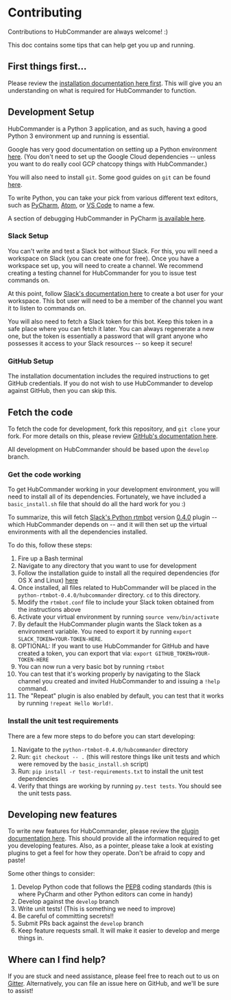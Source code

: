 Contributing
=======================
Contributions to HubCommander are always welcome! :)

This doc contains some tips that can help get you up and running.


First things first...
----------------------
Please review the [installation documentation here first](installation.md). 
This will give you an understanding on what is required for HubCommander to function.


Development Setup
----------------
HubCommander is a Python 3 application, and as such, having a good Python 3 environment up and running is essential.

Google has very good documentation on setting up a Python environment [here](https://cloud.google.com/python/setup). 
(You don't need to set up the Google Cloud dependencies -- unless you want to do really cool GCP chatcopy things with HubCommander.)

You will also need to install `git`.  Some good guides on `git` can be found [here](https://git-scm.com/documentation).

To write Python, you can take your pick from various different text editors, such as [PyCharm](https://www.jetbrains.com/pycharm/), 
[Atom](https://atom.io), or [VS Code](https://code.visualstudio.com/) to name a few.

A section of debugging HubCommander in PyCharm [is available here](pycharm_debugging.md).

### Slack Setup
You can't write and test a Slack bot without Slack. For this, you will need a workspace on Slack (you can create one for free).
Once you have a workspace set up, you will need to create a channel. We recommend creating a testing channel for HubCommander for you
to issue test commands on.

At this point, follow [Slack's documentation here](https://api.slack.com/bot-users) to create a bot user for your workspace. This bot user
will need to be a member of the channel you want it to listen to commands on. 

You will also need to fetch a Slack token for this bot. Keep this token in a safe place where you can fetch it later. 
You can always regenerate a new one, but the token is essentially a password that will grant anyone who possesses it access to your Slack resources -- so keep it secure!

### GitHub Setup
The installation documentation includes the required instructions to get GitHub credentials. If you do not wish to use HubCommander to develop
against GitHub, then you can skip this. 

Fetch the code
----------------
To fetch the code for development, fork this repository, and `git clone` your fork. For more details on this, please review 
[GitHub's documentation here](https://help.github.com/articles/fork-a-repo/).

All development on HubCommander should be based upon the `develop` branch.

### Get the code working 
To get HubCommander working in your development environment, you will need to install all of its dependencies. Fortunately, we have included a
`basic_install.sh` file that should do all the hard work for you :)

To summarize, this will fetch [Slack's Python rtmbot](https://github.com/slackapi/python-rtmbot) version 
[0.4.0](https://github.com/slackapi/python-rtmbot/releases/tag/0.4.0) plugin -- which HubCommander 
depends on -- and it will then set up the virtual environments with all the dependencies installed.

To do this, follow these steps:
1. Fire up a Bash terminal
1. Navigate to any directory that you want to use for development
1. Follow the installation guide to install all the required dependencies (for OS X and Linux) [here](installation.md#install-the-bot)
1. Once installed, all files related to HubCommander will be placed in the `python-rtmbot-0.4.0/hubcommander` directory. `cd` to this directory.
1. Modify the `rtmbot.conf` file to include your Slack token obtained from the instructions above
1. Activate your virtual environment by running `source venv/bin/activate`
1. By default the HubCommander plugin wants the Slack token as a environment variable. You need to export it by running `export SLACK_TOKEN=YOUR-TOKEN-HERE`.
1. OPTIONAL: If you want to use HubCommander for GitHub and have created a token, you can export that via: `export GITHUB_TOKEN=YOUR-TOKEN-HERE`
1. You can now run a very basic bot by running `rtmbot`
1. You can test that it's working properly by navigating to the Slack channel you created and invited HubCommander to and issuing a `!help` command.
1. The "Repeat" plugin is also enabled by default, you can test that it works by running `!repeat Hello World!`.

### Install the unit test requirements
There are a few more steps to do before you can start developing:
1. Navigate to the `python-rtmbot-0.4.0/hubcommander` directory
1. Run: `git checkout -- .` (this will restore things like unit tests and which were removed by the `basic_install.sh` script)
1. Run: `pip install -r test-requirements.txt` to install the unit test dependencies
1. Verify that things are working by running `py.test tests`. You should see the unit tests pass.


Developing new features
-----------------
To write new features for HubCommander, please review the [plugin documentation here](making_plugins.md). This should provide all the information required to get you developing
features. Also, as a pointer, please take a look at existing plugins to get a feel for how they operate. Don't be afraid to copy and paste!

Some other things to consider:
1. Develop Python code that follows the [PEP8](https://www.python.org/dev/peps/pep-0008/) coding standards (this is where PyCharm and other Python editors can come in handy)
1. Develop against the `develop` branch
1. Write unit tests! (This is something we need to improve)
1. Be careful of committing secrets!!
1. Submit PRs back against the `develop` branch
1. Keep feature requests small. It will make it easier to develop and merge things in.


Where can I find help?
--------------------
If you are stuck and need assistance, please feel free to reach out to us on [Gitter](https://gitter.im/Netflix/hubcommander).
Alternatively, you can file an issue here on GitHub, and we'll be sure to assist!
